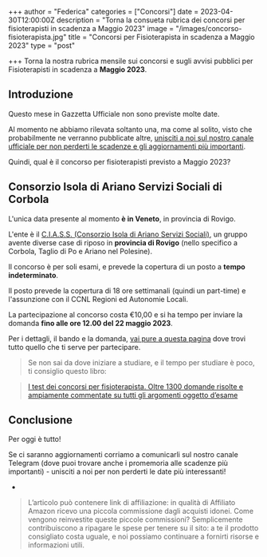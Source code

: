 +++
author = "Federica"
categories = ["Concorsi"]
date = 2023-04-30T12:00:00Z
description = "Torna la consueta rubrica dei concorsi per fisioterapisti in scadenza a Maggio 2023"
image = "/images/concorso-fisioterapista.jpg"
title = "Concorsi per Fisioterapista in scadenza a Maggio 2023"
type = "post"

+++ 
Torna la nostra rubrica mensile sui concorsi e sugli avvisi pubblici per Fisioterapisti in scadenza a **Maggio 2023**.

## Introduzione
Questo mese in Gazzetta Ufficiale non sono previste molte date.

Al momento ne abbiamo rilevata soltanto una, ma come al solito, visto che probabilmente ne verranno pubblicate altre, [unisciti a noi sul nostro canale ufficiale per non perderti le scadenze e gli aggiornamenti più importanti](https://t.me/fisioterapisti_official).

Quindi, qual è il concorso per fisioterapisti previsto a Maggio 2023?

## Consorzio Isola di Ariano Servizi Sociali di Corbola
L'unica data presente al momento **è in Veneto**, in provincia di Rovigo.

L'ente è il [C.I.A.S.S. (Consorzio Isola di Ariano Servizi Sociali)](https://www.ciass.it/), un gruppo avente diverse case di riposo in **provincia di Rovigo** (nello specifico a Corbola, Taglio di Po e Ariano nel Polesine).

Il concorso è per soli esami, e prevede la copertura di un posto a **tempo indeterminato**.

Il posto prevede la copertura di 18 ore settimanali (quindi un part-time) e l'assunzione con il CCNL Regioni ed Autonomie Locali.

La partecipazione al concorso costa €10,00 e si ha tempo per inviare la domanda **fino alle ore 12.00 del 22 maggio 2023**.

Per i dettagli, il bando e la domanda, [vai pure a questa pagina](https://www.ciass.it/2023/04/21/bando-di-concorso-pubblico-per-soli-esami-per-la-copertura-di-n-1-posto-di-fisioterapista-a-tempo-indeterminato-e-parziale-per-n-18-ore-settimanali-ex-categoria-giuri/) dove trovi tutto quello che ti serve per partecipare.

>Se non sai da dove iniziare a studiare, e il tempo per studiare è poco, ti consiglio questo libro:

>[I test dei concorsi per fisioterapista. Oltre 1300 domande risolte e ampiamente commentate su tutti gli argomenti oggetto d’esame](https://www.amazon.it/I-test-dei-concorsi-fisioterapista/dp/8848323820?keywords=concorsi+fisioterapista&qid=1682947266&sprefix=concorsi+fisio%2Caps%2C141&sr=8-1&linkCode=ll1&tag=fisioterap08b-21&linkId=ab66737d922041aabe5c0abc3d396c35&language=it_IT&ref_=as_li_ss_tl)

## Conclusione
Per oggi è tutto!

Se ci saranno aggiornamenti corriamo a comunicarli sul nostro canale Telegram (dove puoi trovare anche i promemoria alle scadenze più importanti) - unisciti a noi per non perderti le date più interessanti!

-

>L’articolo può contenere link di affiliazione: in qualità di Affiliato Amazon ricevo una piccola commissione dagli acquisti idonei. Come vengono reinvestite queste piccole commissioni? Semplicemente contribuiscono a ripagare le spese per tenere su il sito: a te il prodotto consigliato costa uguale, e noi possiamo continuare a fornirti risorse e informazioni utili.
